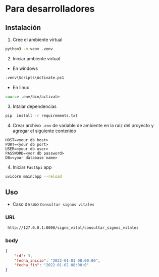 # Para desarrolladores

## Instalación
1. Cree el ambiente virtual
```bash
python3 -m venv .venv
```

2. Iniciar ambiente virtual


* En windows
```bash 
.venv\Scripts\Activate.ps1
```
* En linux
```bash 
source .env/bin/activate
```

3. Intalar dependencias
```bash 
pip  install -r requirements.txt
```
4. Crear archivo `.env` de variable de ambiente en la raiz del proyecto y agregar el siguiente contenido
```MD 
HOST=<your db host>
PORT=<your db port>
USER=<your db user>
PASSWORD=<yor db password>
DB=<your database name>
```

4. Iniciar `FastApi` app
```bash 
uvicorn main:app --reload
```
## Uso
* Caso de uso `Consultar signos vitales`
### URL
```
 http://127.0.0.1:8000/signo_vital/consultar_signos_vitales
```
### body
```json
{
    "id": 3,
    "fecha_inicio": "2022-01-01 08:00:00",
    "fecha_fin": "2022-01-02 08:00:0"
}
```




